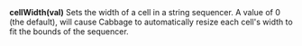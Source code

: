 <a name="cellWidth"><h3 style="padding-top: 40px; margin-top: 40px;"></h3></a>
**cellWidth(val)** Sets the width of a cell in a string sequencer. A value of 0 (the default), will cause Cabbage to automatically resize each cell's width to fit the bounds of the sequencer. 

